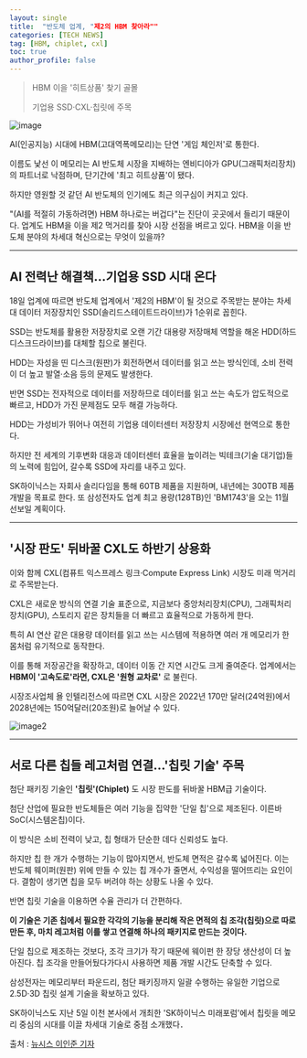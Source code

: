 ```yaml
---
layout: single
title:  "반도체 업계, "제2의 HBM 찾아라""
categories: [TECH NEWS]
tag: [HBM, chiplet, cxl]
toc: true
author_profile: false
---
```



> HBM 이을 '히트상품' 찾기 골몰
>
> 기업용 SSD·CXL·칩릿에 주목


![image](https://imgnews.pstatic.net/image/003/2024/09/18/NISI20231227_0001446422_web_20231227102735_20240918110312811.jpg?type=w647)


AI(인공지능) 시대에 HBM(고대역폭메모리)는 단연 '게임 체인저'로 통한다.



이름도 낯선 이 메모리는 AI 반도체 시장을 지배하는 엔비디아가 GPU(그래픽처리장치)의 파트너로 낙점하며, 단기간에 '최고 히트상품'이 됐다.



하지만 영원할 것 같던 AI 반도체의 인기에도 최근 의구심이 커지고 있다.



"(AI를 적절히 가동하려면) HBM 하나로는 버겁다"는 진단이 곳곳에서 들리기 때문이다. 업계도 HBM을 이을 제2 먹거리를 찾아 시장 선점을 벼르고 있다. HBM을 이을 반도체 분야의 차세대 혁신으로는 무엇이 있을까?



-----


## AI 전력난 해결책…기업용 SSD 시대 온다


18일 업계에 따르면 반도체 업계에서 '제2의 HBM'이 될 것으로 주목받는 분야는 차세대 데이터 저장장치인 SSD(솔리드스테이트드라이브)가 1순위로 꼽힌다.



SSD는 반도체를 활용한 저장장치로 오랜 기간 대용량 저장매체 역할을 해온 HDD(하드디스크드라이브)를 대체할 칩으로 불린다.



HDD는 자성을 띤 디스크(원판)가 회전하면서 데이터를 읽고 쓰는 방식인데, 소비 전력이 더 높고 발열·소음 등의 문제도 발생한다.



반면 SSD는 전자적으로 데이터를 저장하므로 데이터를 읽고 쓰는 속도가 압도적으로 빠르고, HDD가 가진 문제점도 모두 해결 가능하다.



HDD는 가성비가 뛰어나 여전히 기업용 데이터센터 저장장치 시장에선 현역으로 통한다.



하지만 전 세계의 기후변화 대응과 데이터센터 효율을 높이려는 빅테크(기술 대기업)들의 노력에 힘입어, 갈수록 SSD에 자리를 내주고 있다.



SK하이닉스는 자회사 솔리다임을 통해 60TB 제품을 지원하며, 내년에는 300TB 제품 개발을 목표로 한다. 또 삼성전자도 업계 최고 용량(128TB)인 'BM1743'을 오는 11월 선보일 계획이다.



-----


## '시장 판도' 뒤바꿀 CXL도 하반기 상용화


이와 함께 CXL(컴퓨트 익스프레스 링크·Compute Express Link) 시장도 미래 먹거리로 주목받는다.



CXL은 새로운 방식의 연결 기술 표준으로, 지금보다 중앙처리장치(CPU), 그래픽처리장치(GPU), 스토리지 같은 장치들을 더 빠르고 효율적으로 가동하게 한다.



특히 AI 연산 같은 대용량 데이터를 읽고 쓰는 시스템에 적용하면 여러 개 메모리가 한 몸처럼 유기적으로 동작한다.



이를 통해 저장공간을 확장하고, 데이터 이동 간 지연 시간도 크게 줄여준다. 업계에서는 **HBM이 '고속도로'라면, CXL은 '원형 교차로'** 로 불린다.



시장조사업체 욜 인텔리전스에 따르면 CXL 시장은 2022년 170만 달러(24억원)에서 2028년에는 150억달러(20조원)로 늘어날 수 있다.


![image2](https://imgnews.pstatic.net/image/003/2024/09/18/NISI20240912_0001653209_web_20240912142534_20240918110312814.jpg?type=w647)




-----


## 서로 다른 칩들 레고처럼 연결…'칩릿 기술' 주목


첨단 패키징 기술인 **'칩릿'(Chiplet)** 도 시장 판도를 뒤바꿀 HBM급 기술이다.



첨단 산업에 필요한 반도체들은 여러 기능을 집약한 '단일 칩'으로 제조된다. 이른바 SoC(시스템온칩)이다.



이 방식은 소비 전력이 낮고, 칩 형태가 단순한 데다 신뢰성도 높다.



하지만 칩 한 개가 수행하는 기능이 많아지면서, 반도체 면적은 갈수록 넓어진다. 이는 반도체 웨이퍼(원판) 위에 만들 수 있는 칩 개수가 줄면서, 수익성을 떨어뜨리는 요인이다. 결함이 생기면 칩을 모두 버려야 하는 상황도 나올 수 있다.



반면 칩릿 기술을 이용하면 수율 관리가 더 간편하다.



**이 기술은 기존 칩에서 필요한 각각의 기능을 분리해 작은 면적의 칩 조각(칩릿)으로 따로 만든 후, 마치 레고처럼 이를 쌓고 연결해 하나의 패키지로 만드는 것이다.**



단일 칩으로 제조하는 것보다, 조각 크기가 작기 때문에 웨이펀 한 장당 생산성이 더 높아진다. 칩 조각을 만들어뒀다가다시 사용하면 제품 개발 시간도 단축할 수 있다.



삼성전자는 메모리부터 파운드리, 첨단 패키징까지 일괄 수행하는 유일한 기업으로 2.5D·3D 칩릿 설계 기술을 확보하고 있다.



SK하이닉스도 지난 5일 이천 본사에서 개최한 'SK하이닉스 미래포럼'에서 칩릿을 메모리 중심의 시대를 이끌 차세대 기술로 중점 소개했다．



출처 : [뉴시스 이인준 기자](https://n.news.naver.com/mnews/article/003/0012790291?sid=101)

